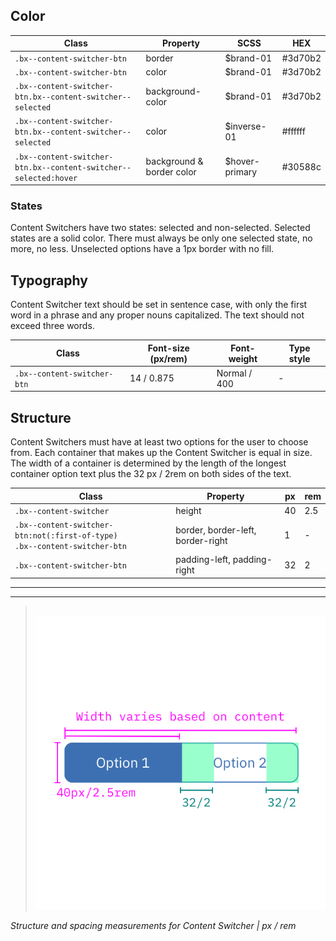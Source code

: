 ## Color

| Class                                                          | Property                  | SCSS           | HEX      |
|----------------------------------------------------------------|---------------------------|----------------|----------|
|`.bx--content-switcher-btn`                                     | border                    | $brand-01      | #3d70b2  |
|`.bx--content-switcher-btn`                                     | color                     | $brand-01      | #3d70b2  |
|`.bx--content-switcher-btn.bx--content-switcher--selected`      | background-color          | $brand-01      | #3d70b2  |
|`.bx--content-switcher-btn.bx--content-switcher--selected`      | color                     | $inverse-01    | #ffffff  |
|`.bx--content-switcher-btn.bx--content-switcher--selected:hover`| background & border color | $hover-primary | #30588c  |


### States

Content Switchers have two states: selected and non-selected. Selected states are a solid color. There must always be only one selected state, no more, no less. Unselected options have a 1px border with no fill.


## Typography

Content Switcher text should be set in sentence case, with only the first word in a phrase and any proper nouns capitalized. The text should not exceed three words.

| Class                        | Font-size (px/rem)| Font-weight  | Type style |
|------------------------------|-------------------|--------------|------------|
| `.bx--content-switcher-btn`  | 14 / 0.875        | Normal / 400 | -          |

## Structure

Content Switchers must have at least two options for the user to choose from. Each container that makes up the Content Switcher is equal in size. The width of a container is determined by the length of the longest container option text plus the 32 px / 2rem on both sides of the text.

| Class                                                                             | Property                          | px | rem |
|-----------------------------------------------------------------------------------|-----------------------------------|----|-----|
|`.bx--content-switcher`                                                            |height                             | 40 | 2.5 |
|`.bx--content-switcher-btn:not(:first-of-type)` </br> `.bx--content-switcher-btn`  |border, border-left, border-right  | 1  | -   |
|`.bx--content-switcher-btn`                                                        |padding-left, padding-right        | 32 | 2   |

---
***
> 
![Content switcher structure and spacing measurements](images/content-switcher-style-1.png)

_Structure and spacing measurements for Content Switcher | px / rem_
